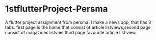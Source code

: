 # 1stflutterProject-Persma
A flutter project assignment from persma. I make a news app, that has 3 tabs. first page is the home that consist of article listviews,second page consist of magazines listvies,third page favourite article list view.
